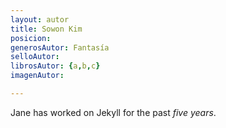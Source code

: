 ```yaml
---
layout: autor
title: Sowon Kim
posicion: 
generosAutor: Fantasía
selloAutor:
librosAutor: {a,b,c}
imagenAutor:

---
```

Jane has worked on Jekyll for the past *five years*.

